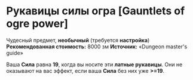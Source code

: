 # Рукавицы силы огра [Gauntlets of ogre power]

Чудесный предмет, **необычный** (требуется **настройка**)
**Рекомендованная стоимость:** 8000 зм
**Источник:** «Dungeon master's guide»

Ваша **Сила** равна **19**, когда вы носите эти **латные рукавицы**. Они не оказывают на вас эффект, если ваша **Сила** без них уже **>=19**.